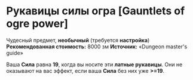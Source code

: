 # Рукавицы силы огра [Gauntlets of ogre power]

Чудесный предмет, **необычный** (требуется **настройка**)
**Рекомендованная стоимость:** 8000 зм
**Источник:** «Dungeon master's guide»

Ваша **Сила** равна **19**, когда вы носите эти **латные рукавицы**. Они не оказывают на вас эффект, если ваша **Сила** без них уже **>=19**.